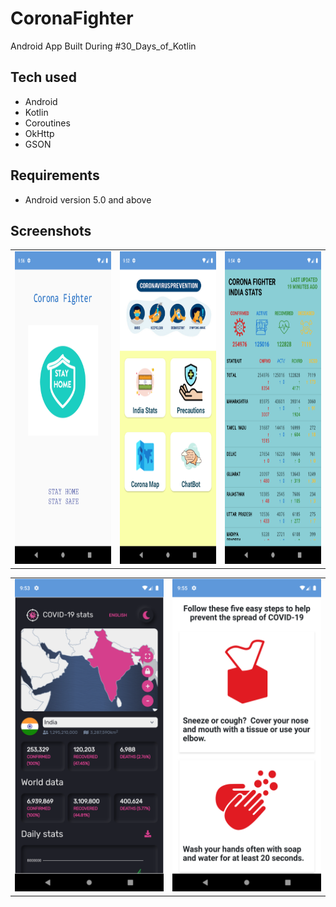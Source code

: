 # CoronaFighter
Android App Built During #30_Days_of_Kotlin

## Tech used
- Android 
- Kotlin
- Coroutines
- OkHttp
- GSON

## Requirements
* Android version 5.0 and above

## Screenshots
<table>
  <tr>
    <td><img src="./Screenshots/1.png" height = "500" width="300"></td>
    <td><img src="./Screenshots/2.png" height = "500" width="300"></td>
     <td><img src="./Screenshots/3.png" height = "500" width="300"></td>
 </tr>
 <table>
  <tr>
    <td><img src="./Screenshots/4.png" height = "500" width="300"></td>
    <td><img src="./Screenshots/5.png" height = "500" width="300"></td>
 </tr>

